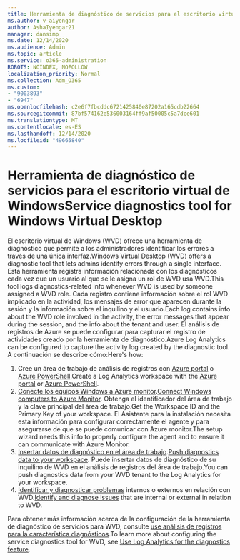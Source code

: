 ```yaml
---
title: Herramienta de diagnóstico de servicios para el escritorio virtual de Windows
ms.author: v-aiyengar
author: AshaIyengar21
manager: dansimp
ms.date: 12/14/2020
ms.audience: Admin
ms.topic: article
ms.service: o365-administration
ROBOTS: NOINDEX, NOFOLLOW
localization_priority: Normal
ms.collection: Adm_O365
ms.custom:
- "9003893"
- "6947"
ms.openlocfilehash: c2e6f7fbcddc6721425840e87202a165cdb22664
ms.sourcegitcommit: 87bf574162e536003164ff9af50005c5a7dce601
ms.translationtype: MT
ms.contentlocale: es-ES
ms.lasthandoff: 12/14/2020
ms.locfileid: "49665840"
---
```

# <a name="service-diagnostics-tool-for-windows-virtual-desktop"></a><span data-ttu-id="b7807-102">Herramienta de diagnóstico de servicios para el escritorio virtual de Windows</span><span class="sxs-lookup"><span data-stu-id="b7807-102">Service diagnostics tool for Windows Virtual Desktop</span></span>

<span data-ttu-id="b7807-103">El escritorio virtual de Windows (WVD) ofrece una herramienta de diagnóstico que permite a los administradores identificar los errores a través de una única interfaz.</span><span class="sxs-lookup"><span data-stu-id="b7807-103">Windows Virtual Desktop (WVD) offers a diagnostic tool that lets admins identify errors through a single interface.</span></span> <span data-ttu-id="b7807-104">Esta herramienta registra información relacionada con los diagnósticos cada vez que un usuario al que se le asigna un rol de WVD usa WVD.</span><span class="sxs-lookup"><span data-stu-id="b7807-104">This tool logs diagnostics-related info whenever WVD is used by someone assigned a WVD role.</span></span> <span data-ttu-id="b7807-105">Cada registro contiene información sobre el rol WVD implicado en la actividad, los mensajes de error que aparecen durante la sesión y la información sobre el inquilino y el usuario.</span><span class="sxs-lookup"><span data-stu-id="b7807-105">Each log contains info about the WVD role involved in the activity, the error messages that appear during the session, and the info about the tenant and user.</span></span> <span data-ttu-id="b7807-106">El análisis de registros de Azure se puede configurar para capturar el registro de actividades creado por la herramienta de diagnóstico.</span><span class="sxs-lookup"><span data-stu-id="b7807-106">Azure Log Analytics can be configured to capture the activity log created by the diagnostic tool.</span></span> <span data-ttu-id="b7807-107">A continuación se describe cómo:</span><span class="sxs-lookup"><span data-stu-id="b7807-107">Here's how:</span></span>

1. <span data-ttu-id="b7807-108">Cree un área de trabajo de análisis de registros con [Azure portal](https://go.microsoft.com/fwlink/?linkid=2129500) o [Azure PowerShell](https://go.microsoft.com/fwlink/?linkid=2129501).</span><span class="sxs-lookup"><span data-stu-id="b7807-108">Create a Log Analytics workspace with the [Azure portal](https://go.microsoft.com/fwlink/?linkid=2129500) or [Azure PowerShell](https://go.microsoft.com/fwlink/?linkid=2129501).</span></span>
1. <span data-ttu-id="b7807-109">[Conecte los equipos Windows a Azure monitor](https://go.microsoft.com/fwlink/?linkid=2129913).</span><span class="sxs-lookup"><span data-stu-id="b7807-109">[Connect Windows computers to Azure Monitor](https://go.microsoft.com/fwlink/?linkid=2129913).</span></span> <span data-ttu-id="b7807-110">Obtenga el identificador del área de trabajo y la clave principal del área de trabajo.</span><span class="sxs-lookup"><span data-stu-id="b7807-110">Get the Workspace ID and the Primary Key of your workspace.</span></span> <span data-ttu-id="b7807-111">El Asistente para la instalación necesita esta información para configurar correctamente el agente y para asegurarse de que se puede comunicar con Azure monitor.</span><span class="sxs-lookup"><span data-stu-id="b7807-111">The setup wizard needs this info to properly configure the agent and to ensure it can communicate with Azure Monitor.</span></span>
1. <span data-ttu-id="b7807-112">[Insertar datos de diagnóstico en el área de trabajo](https://go.microsoft.com/fwlink/?linkid=2128284).</span><span class="sxs-lookup"><span data-stu-id="b7807-112">[Push diagnostics data to your workspace](https://go.microsoft.com/fwlink/?linkid=2128284).</span></span> <span data-ttu-id="b7807-113">Puede insertar datos de diagnóstico de su inquilino de WVD en el análisis de registros del área de trabajo.</span><span class="sxs-lookup"><span data-stu-id="b7807-113">You can push diagnostics data from your WVD tenant to the Log Analytics for your workspace.</span></span>
1. <span data-ttu-id="b7807-114">[Identificar y diagnosticar problemas](https://go.microsoft.com/fwlink/?linkid=2128338) internos o externos en relación con WVD.</span><span class="sxs-lookup"><span data-stu-id="b7807-114">[Identify and diagnose issues](https://go.microsoft.com/fwlink/?linkid=2128338) that are internal or external in relation to WVD.</span></span>

<span data-ttu-id="b7807-115">Para obtener más información acerca de la configuración de la herramienta de diagnóstico de servicios para WVD, consulte [use análisis de registros para la característica diagnósticos](https://go.microsoft.com/fwlink/?linkid=2128084).</span><span class="sxs-lookup"><span data-stu-id="b7807-115">To learn more about configuring the service diagnostics tool for WVD, see [Use Log Analytics for the diagnostics feature](https://go.microsoft.com/fwlink/?linkid=2128084).</span></span>
